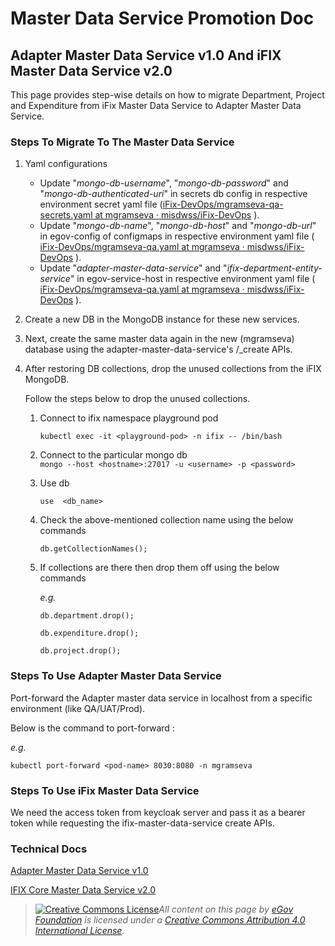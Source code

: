 # Master Data Service Promotion Doc

## Adapter Master Data Service v1.0 And iFIX Master Data Service v2.0 <a href="#adapter-master-data-service-v1.0-and-ifix-master-data-service-v2.0" id="adapter-master-data-service-v1.0-and-ifix-master-data-service-v2.0"></a>

This page provides step-wise details on how to migrate Department, Project and Expenditure from iFix Master Data Service to Adapter Master Data Service.

### Steps To Migrate To The Master Data Service

1. Yaml configurations
   * Update "_mongo-db-username_", "_mongo-db-password_" and "_mongo-db-authenticated-uri_" in secrets db config in respective environment secret yaml file ([<img src="https://github.com/fluidicon.png" alt="" data-size="line">iFix-DevOps/mgramseva-qa-secrets.yaml at mgramseva · misdwss/iFix-DevOps](https://github.com/misdwss/iFix-DevOps/blob/mgramseva/deploy-as-code/helm/environments/mgramseva-qa-secrets.yaml) ).
   * Update "_mongo-db-name_", "_mongo-db-host_" and "_mongo-db-url_" in egov-config of configmaps in respective environment yaml file ([<img src="https://github.com/fluidicon.png" alt="" data-size="line">iFix-DevOps/mgramseva-qa.yaml at mgramseva · misdwss/iFix-DevOps](https://github.com/misdwss/iFix-DevOps/blob/mgramseva/deploy-as-code/helm/environments/mgramseva-qa.yaml) ).
   * Update "_adapter-master-data-service_" and "_ifix-department-entity-service_" in egov-service-host in respective environment yaml file ([<img src="https://github.com/fluidicon.png" alt="" data-size="line">iFix-DevOps/mgramseva-qa.yaml at mgramseva · misdwss/iFix-DevOps](https://github.com/misdwss/iFix-DevOps/blob/mgramseva/deploy-as-code/helm/environments/mgramseva-qa.yaml) ).
2. Create a new DB in the MongoDB instance for these new services.
3. Next, create the same master data again in the new (mgramseva) database using the adapter-master-data-service's /\_create APIs.
4.  After restoring DB collections, drop the unused collections from the iFIX MongoDB.

    &#x20; Follow the steps below to drop the unused collections.

    1.  Connect to ifix namespace playground pod&#x20;

        `kubectl exec -it <playground-pod> -n ifix -- /bin/bash`
    2. Connect to the particular mongo db\
       `mongo --host <hostname>:27017 -u <username> -p <password>`
    3.  Use db

        `use  <db_name>`
    4.  Check the above-mentioned collection name using the below commands

        `db.getCollectionNames();`
    5.  If collections are there then drop them off using the below commands

        _e.g._

        `db.department.drop();`

        `db.expenditure.drop();`

        `db.project.drop();`

### Steps To Use Adapter Master Data Service

Port-forward the Adapter master data service in localhost from a specific environment (like QA/UAT/Prod).

Below is the command to port-forward :

_e.g._

`kubectl port-forward <pod-name> 8030:8080 -n mgramseva`

### Steps To Use iFix Master Data Service

We need the access token from keycloak server and pass it as a bearer token while requesting the ifix-master-data-service create APIs.

### &#x20;Technical Docs

[Adapter Master Data Service v1.0](../../../exemplar/ifix-adapter/adapter-service-configuration/ifix-adapter-master-data-service.md)

[IFIX Core Master Data Service v2.0](../services/master-data-setup/domain-services/ifix-core-master-data-service.md)

> [![Creative Commons License](https://i.creativecommons.org/l/by/4.0/80x15.png)_​_](http://creativecommons.org/licenses/by/4.0/)_All content on this page by_ [_eGov Foundation_](https://egov.org.in/) _is licensed under a_ [_Creative Commons Attribution 4.0 International License_](http://creativecommons.org/licenses/by/4.0/)_._
